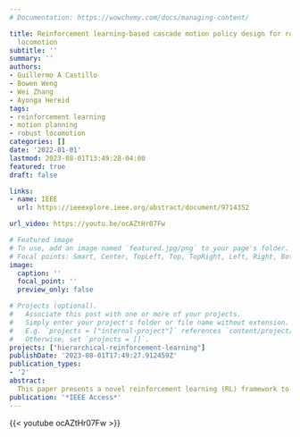 ```yaml
---
# Documentation: https://wowchemy.com/docs/managing-content/

title: Reinforcement learning-based cascade motion policy design for robust 3D bipedal
  locomotion
subtitle: ''
summary: ''
authors:
- Guillermo A Castillo
- Bowen Weng
- Wei Zhang
- Ayonga Hereid
tags: 
- reinforcement learning
- motion planning
- robust locomotion
categories: []
date: '2022-01-01'
lastmod: 2023-08-01T13:49:28-04:00
featured: true
draft: false

links:
- name: IEEE
  url: https://ieeexplore.ieee.org/abstract/document/9714352

url_video: https://youtu.be/ocAZtHr07Fw

# Featured image
# To use, add an image named `featured.jpg/png` to your page's folder.
# Focal points: Smart, Center, TopLeft, Top, TopRight, Left, Right, BottomLeft, Bottom, BottomRight.
image:
  caption: ''
  focal_point: ''
  preview_only: false

# Projects (optional).
#   Associate this post with one or more of your projects.
#   Simply enter your project's folder or file name without extension.
#   E.g. `projects = ["internal-project"]` references `content/project/deep-learning/index.md`.
#   Otherwise, set `projects = []`.
projects: ["hierarchical-reinforcement-learning"]
publishDate: '2023-08-01T17:49:27.912459Z'
publication_types:
- '2'
abstract: 
  This paper presents a novel reinforcement learning (RL) framework to design cascade feedback control policies for 3D bipedal locomotion. Existing RL algorithms are often trained in an end-to-end manner or rely on prior knowledge of some reference joint or task space trajectories. Unlike these studies, we propose a policy structure that decouples the bipedal locomotion problem into two modules that incorporate the physical insights from the nature of the walking dynamics and the well-established Hybrid Zero Dynamics approach for 3D bipedal walking. As a result, the overall RL framework has several key advantages, including lightweight network structure, sample efficiency, and less dependence on prior knowledge. The proposed solution learns stable and robust walking gaits from scratch and allows the controller to realize omnidirectional walking with accurate tracking of the desired velocity and heading angle. The learned policies also perform robustly against various adversarial forces applied to the torso and walking blindly on a series of challenging and unstructured terrains. These results demonstrate that the proposed cascade feedback control policy is suitable for navigation of 3D bipedal robots in indoor and outdoor environments.
publication: '*IEEE Access*'
---
```


{{< youtube ocAZtHr07Fw >}}